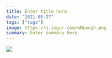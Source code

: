 ```yaml
---
title: Enter title here
date: "2021-05-27"
tags: ["tags"]
image: https://i.imgur.com/wNLmogh.png
summary: Enter summary here
---
```


![](https://i.imgur.com/wNLmogh.png)


